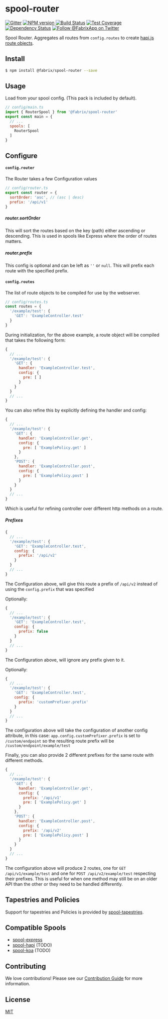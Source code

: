 # spool-router


[![Gitter][gitter-image]][gitter-url]
[![NPM version][npm-image]][npm-url]
[![Build Status][ci-image]][ci-url]
[![Test Coverage][coverage-image]][coverage-url]
[![Dependency Status][daviddm-image]][daviddm-url]
[![Follow @FabrixApp on Twitter][twitter-image]][twitter-url]

Spool Router. Aggregates all routes from `config.routes` to create [hapi.js route objects](http://hapijs.com/api#route-configuration).

## Install
```sh
$ npm install @fabrix/spool-router --save
```

## Usage
Load from your spool config. (This pack is included by default).

```js
// config/main.ts
import { RouterSpool } from '@fabrix/spool-router'
export const main = {
  // ...
  spools: [
    RouterSpool
  ]
}
```

## Configure

#### `config.router`
The Router takes a few Configuration values
```js
// config/router.ts
export const router = {
  sortOrder: 'asc', // (asc | desc)
  prefix: '/api/v1'
}
```
##### router.sortOrder
This will sort the routes based on the key (path) either ascending or descending. This is used in spools like Express where the order of routes matters.

##### router.prefix
This config is optional and can be left as `''` or `null`.  This will prefix each route with the specified prefix.

#### `config.routes`
The list of route objects to be compiled for use by the webserver.

```js
// config/routes.ts
const routes = {
  '/example/test': {
    'GET': 'ExampleController.test'
  }
}
```

During initialization, for the above example, a route object will be compiled
that takes the following form:

```js
{
  // ...
  '/example/test': {
    'GET': {
      handler: 'ExampleController.test',
      config: {
        pre: [ ]
      }
    }
  }
  // ...
}
```

You can also refine this by explicitly defining the handler and config:

```js
{
  // ...
  '/example/test': {
    'GET': {
      handler: 'ExampleController.get',
      config: {
        pre: [ 'ExamplePolicy.get' ]
      }
    },
    'POST': {
      handler: 'ExampleController.post',
      config: {
        pre: [ 'ExamplePolicy.post' ]
      }
    }
  }
  // ...
}
```
Which is useful for refining controller over different http methods on a route.

##### Prefixes
```js
{
  // ...
  '/example/test': {
    'GET': 'ExampleController.test',
    config: {
      prefix: '/api/v2'
    }
  }
  // ...
}
```
The Configuration above, will give this route a prefix of `/api/v2` instead of using the `config.prefix` that was specified 

Optionally:

```js
{
  // ...
  '/example/test': {
    'GET': 'ExampleController.test',
    config: {
      prefix: false
    }
  }
  // ...
}
```
The Configuration above, will ignore any prefix given to it. 

Optionally:

```js
{
  // ...
  '/example/test': {
    'GET': 'ExampleController.test',
    config: {
      prefix: 'customPrefixer.prefix'
    }
  }
  // ...
}
```
The configuration above will take the configuration of another config attribute, in this case: `app.config.customPrefixer.prefix` is set to `/custom/endpoint` so the resulting route prefix will be `/custom/endpoint/example/test`

Finally, you can also provide 2 different prefixes for the same route with different methods.

```js
{
  // ...
  '/example/test': {
    'GET': {
      handler: 'ExampleController.get',
      config: {
        prefix: '/api/v1'
        pre: [ 'ExamplePolicy.get' ]
      }
    },
    'POST': {
      handler: 'ExampleController.post',
      config: {
        prefix: '/api/v2'
        pre: [ 'ExamplePolicy.post' ]
      }
    }
  }
  // ...
}
```

The configuration above will produce 2 routes, one for `GET /api/v1/example/test` and one for `POST /api/v2/example/test` respecting their prefixes. This is useful for when one method may still be on an older API than the other or they need to be handled differently.

## Tapestries and Policies

Support for tapestries and Policies is provided by [spool-tapestries](https://github.com/fabrix-app/spool-tapestries).

## Compatible Spools
- [spool-express](https://github.com/fabrix-app/spool-express)
- [spool-hapi](https://github.com/fabrix-app/spool-hapi) (TODO)
- [spool-koa](https://github.com/fabrix-app/spool-koa) (TODO)

## Contributing
We love contributions! Please see our [Contribution Guide](https://github.com/fabrix-app/fabrix/blob/master/CONTRIBUTING.md)
for more information.

## License
[MIT](https://github.com/fabrix-app/spool-router/blob/master/LICENSE)

[npm-image]: https://img.shields.io/npm/v/@fabrix/spool-router.svg?style=flat-square
[npm-url]: https://npmjs.org/package/@fabrix/spool-router
[ci-image]: https://img.shields.io/circleci/project/github/fabrix-app/spool-router/master.svg
[ci-url]: https://circleci.com/gh/fabrix-app/spool-router/tree/master
[daviddm-image]: http://img.shields.io/david/fabrix-app/spool-router.svg?style=flat-square
[daviddm-url]: https://david-dm.org/fabrix-app/spool-router
[gitter-image]: http://img.shields.io/badge/+%20GITTER-JOIN%20CHAT%20%E2%86%92-1DCE73.svg?style=flat-square
[gitter-url]: https://gitter.im/fabrix-app/fabrix
[twitter-image]: https://img.shields.io/twitter/follow/FabrixApp.svg?style=social
[twitter-url]: https://twitter.com/FabrixApp
[coverage-image]: https://img.shields.io/codeclimate/coverage/github/fabrix-app/spool-router.svg?style=flat-square
[coverage-url]: https://codeclimate.com/github/fabrix-app/spool-router/coverage
